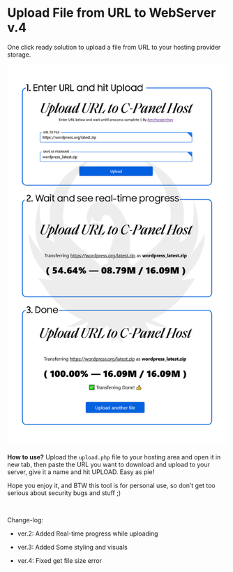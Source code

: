 Upload File from URL to WebServer v.4
=====================================

One click ready solution to upload a file from URL to your hosting provider
storage.

![](docs/screenshot.png)

**How to use?** Upload the `upload.php` file to your hosting area and open it in
new tab, then paste the URL you want to download and upload to your server, give
it a name and hit UPLOAD. Easy as pie!

Hope you enjoy it, and BTW this tool is for personal use, so don’t get too
serious about security bugs and stuff ;)

 

Change-log:

-   ver.2: Added Real-time progress while uploading

-   ver.3: Added Some styling and visuals

-   ver.4: Fixed get file size error
